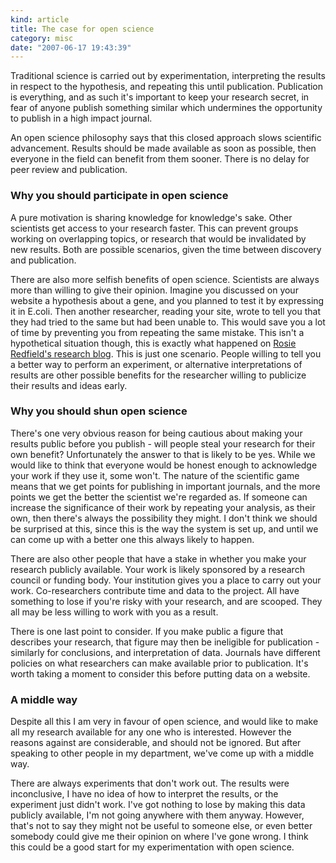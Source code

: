 ```yaml
--- 
kind: article
title: The case for open science
category: misc
date: "2007-06-17 19:43:39"
---
```


Traditional science is carried out by experimentation, interpreting the results 
in respect to the hypothesis, and repeating this until publication. Publication 
is everything, and as such it's important to keep your research secret, in fear 
of anyone publish something similar which undermines the opportunity to publish 
in a high impact journal.

An open science philosophy says that this closed approach slows scientific 
advancement. Results should be made available as soon as possible, then 
everyone in the field can benefit from them sooner. There is no delay for peer 
review and publication.

### Why you should participate in open science

A pure motivation is sharing knowledge for knowledge's sake. Other scientists 
get access to your research faster. This can prevent groups working on 
overlapping topics, or research that would be invalidated by new results. Both 
are possible scenarios, given the time between discovery and publication.

There are also more selfish benefits of open science. Scientists are always 
more than willing to give their opinion. Imagine you discussed on your website 
a hypothesis about a gene, and you planned to test it by expressing it in 
E.coli. Then another researcher, reading your site, wrote to tell you that they 
had tried to the same but had been unable to. This would save you a lot of time 
by preventing you from repeating the same mistake. This isn't a hypothetical 
situation though, this is exactly what happened on <a 
href="https://www.blogger.com/comment.g?blogID=32079676&amp;postID=2490455535622693456">Rosie 
Redfield's research blog</a>. This is just one scenario. People willing to tell 
you a better way to perform an experiment, or alternative interpretations of 
results are other possible benefits for the researcher willing to publicize 
their results and ideas early.

### Why you should shun open science

There's one very obvious reason for being cautious about making your results 
public before you publish - will people steal your research for their own 
benefit? Unfortunately the answer to that is likely to be yes. While we would 
like to think that everyone would be honest enough to acknowledge your work if 
they use it, some won't. The nature of the scientific game means that we get 
points for publishing in important journals, and the more points we get the 
better the scientist we're regarded as. If someone can increase the 
significance of their work by repeating your analysis, as their own, then 
there's always the possibility they might. I don't think we should be surprised 
at this, since this is the way the system is set up, and until we can come up 
with a better one this always likely to happen.

There are also other people that have a stake in whether you make your research 
publicly available. Your work is likely sponsored by a research council or 
funding body. Your institution gives you a place to carry out your work. 
Co-researchers contribute time and data to the project. All have something to 
lose if you're risky with your research, and are scooped. They all may be less 
willing to work with you as a result.

There is one last point to consider. If you make public a figure that describes 
your research, that figure may then be ineligible for publication - similarly 
for conclusions, and interpretation of data. Journals have different policies 
on what researchers can make available prior to publication. It's worth taking 
a moment to consider this before putting data on a website.

### A middle way

Despite all this I am very in favour of open science, and would like to make 
all my research available for any one who is interested. However the reasons 
against are considerable, and should not be ignored. But after speaking to 
other people in my department, we've come up with a middle way.

There are always experiments that don't work out. The results were 
inconclusive, I have no idea of how to interpret the results, or the experiment 
just didn't work. I've got nothing to lose by making this data publicly 
available, I'm not going anywhere with them anyway. However, that's not to say 
they might not be useful to someone else, or even better somebody could give me 
their opinion on where I've gone wrong. I think this could be a good start for 
my experimentation with open science.
